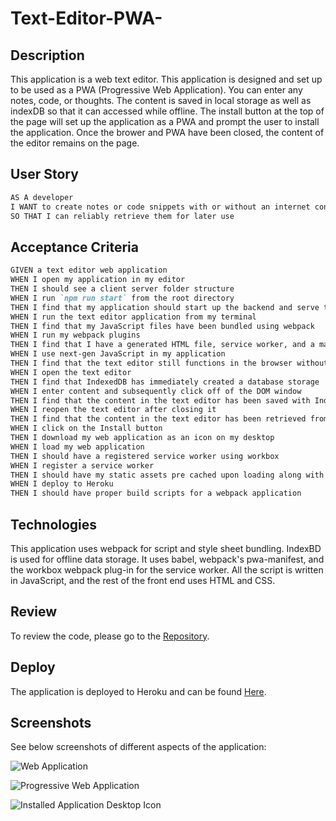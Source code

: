# Text-Editor-PWA-

## Description
This application is a web text editor.  This application is designed and set up to be used as a PWA (Progressive Web Application).  You can enter any notes, code, or thoughts.  The content is saved in local storage as well as indexDB so that it can accessed while offline.  The install button at the top of the page will set up the application as a PWA and prompt the user to install the application.  Once the brower and PWA have been closed, the content of the editor remains on the page.

## User Story

```md
AS A developer
I WANT to create notes or code snippets with or without an internet connection
SO THAT I can reliably retrieve them for later use
```


## Acceptance Criteria
```md
GIVEN a text editor web application
WHEN I open my application in my editor
THEN I should see a client server folder structure
WHEN I run `npm run start` from the root directory
THEN I find that my application should start up the backend and serve the client
WHEN I run the text editor application from my terminal
THEN I find that my JavaScript files have been bundled using webpack
WHEN I run my webpack plugins
THEN I find that I have a generated HTML file, service worker, and a manifest file
WHEN I use next-gen JavaScript in my application
THEN I find that the text editor still functions in the browser without errors
WHEN I open the text editor
THEN I find that IndexedDB has immediately created a database storage
WHEN I enter content and subsequently click off of the DOM window
THEN I find that the content in the text editor has been saved with IndexedDB
WHEN I reopen the text editor after closing it
THEN I find that the content in the text editor has been retrieved from our IndexedDB
WHEN I click on the Install button
THEN I download my web application as an icon on my desktop
WHEN I load my web application
THEN I should have a registered service worker using workbox
WHEN I register a service worker
THEN I should have my static assets pre cached upon loading along with subsequent pages and static assets
WHEN I deploy to Heroku
THEN I should have proper build scripts for a webpack application
```


## Technologies
This application uses webpack for script and style sheet bundling.  IndexBD is used for offline data storage.  It uses babel, webpack's pwa-manifest, and the workbox webpack plug-in for the service worker.  All the script is written in JavaScript, and the rest of the front end uses HTML and CSS.

## Review
To review the code, please go to the [Repository](https://github.com/Preranashukla/PWA-Text-Editor.git).

## Deploy
The application is deployed to Heroku and can be found [Here](https://mypwa-text-editor.herokuapp.com/).

## Screenshots
See below screenshots of different aspects of the application:

![Web Application](./client/src/images/webApplication.PNG)

![Progressive Web Application](./client/src/images/progressiveWebApplication.PNG)

![Installed Application Desktop Icon](./client/src/images/icon.PNG)
